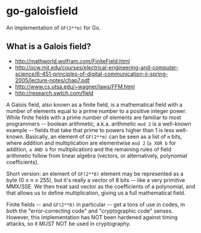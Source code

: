 # go-galoisfield
An implementation of `GF(2**m)` for Go.

## What is a Galois field?

* http://mathworld.wolfram.com/FiniteField.html
* http://ocw.mit.edu/courses/electrical-engineering-and-computer-science/6-451-principles-of-digital-communication-ii-spring-2005/lecture-notes/chap7.pdf
* http://www.cs.utsa.edu/~wagner/laws/FFM.html
* http://research.swtch.com/field

A Galois field, also known as a finite field, is a mathematical field with a
number of elements equal to a prime number to a positive integer power.  While
finite fields with a prime number of elements are familiar to most programmers
-- boolean arithmetic, a.k.a. arithmetic `mod 2` is a well-known example --
fields that take that prime to powers higher than 1 is less well-known.
Basically, an element of `GF(2**m)` can be seen as a list of `m` bits, where
addition and multiplication are elementwise `mod 2` (`a XOR b` for addition,
`a AND b` for multiplication) and the remaining rules of field arithmetic 
follow from linear algebra (vectors, or alternatively, polynomial coefficients).

Short version: an element of `GF(2**8)` element may be represented as a byte
(0 ≤ n ≤ 255), but it's really a vector of 8 bits -- like a very primitive
MMX/SSE.  We then treat said vector as the coefficients of a polynomial, and
that allows us to define multiplication, giving us a full mathematical field.

Finite fields -- and `GF(2**8)` in particular -- get a tons of use in codes,
in both the "error-correcting code" and "cryptographic code" senses.
However, this implementation has NOT been hardened against timing attacks,
so it MUST NOT be used in cryptography.
